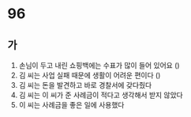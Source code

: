 # 96
## 가
1. 손님이 두고 내린 쇼핑백에는 수표가 많이 들어 있어요 ()
2. 김 씨는 사업 실패 때문에 생활이 어려운 편이다 ()
3. 김 씨는 돈을 발견하고 바로 경찰서에 갖다줬다
4. 김 씨는 이 씨가 준 사례금이 적다고 생각해서 받지 않았다
5. 이 씨는 사례금을 좋은 일에 사용했다